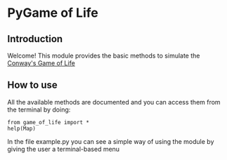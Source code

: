 # PyGame of Life

## Introduction
Welcome! This module provides the basic methods to simulate the [Conway's Game of
Life](https://en.wikipedia.org/wiki/Conway%27s_Game_of_Life)

## How to use
All the available methods are documented and you can access them from the terminal by doing:
```
from game_of_life import *
help(Map)
```
In the file example.py you can see a simple way of using the module by giving
the user a terminal-based menu
